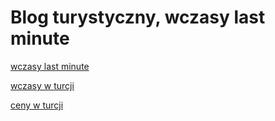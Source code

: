 # Blog turystyczny, wczasy last minute

<a href="https://podrozowac.pl">wczasy last minute</a>

<a href="https://podrozowac.pl/swiat/wczasy-w-turcji/">wczasy w turcji</a>

<a href="https://podrozowac.pl/swiat/ceny-w-turcji-ile-pieniedzy-zabrac-na-wakacje-w-turcji/">ceny w turcji</a>
